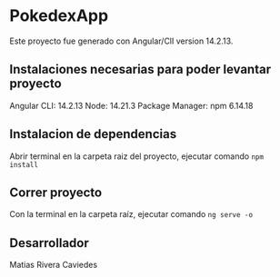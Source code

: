 # PokedexApp

Este proyecto fue generado con Angular/ClI version 14.2.13.

## Instalaciones necesarias para poder levantar proyecto

Angular CLI: 14.2.13
Node: 14.21.3
Package Manager: npm 6.14.18

## Instalacion de dependencias

Abrir terminal en la carpeta raiz del proyecto, ejecutar comando `npm install` 


## Correr proyecto

Con la terminal en la carpeta raíz, ejecutar comando `ng serve -o` 

## Desarrollador

Matias Rivera Caviedes
